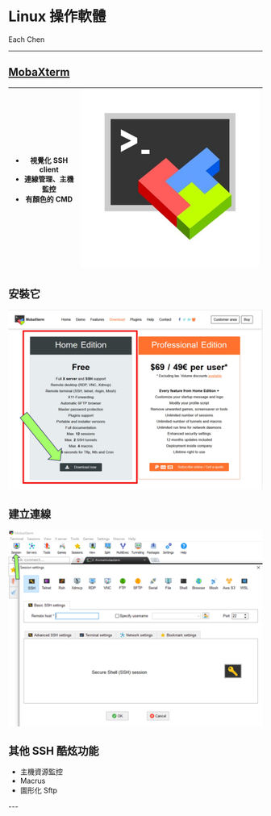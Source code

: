 <!-- .slide:class="r-fit-text" -->
# Linux 操作軟體

Each Chen

---

<!-- .slide:data-transition="fade-in slide-out" -->
<!-- .slide:class="r-fit-text" -->
<section>

## [MobaXterm](https://mobaxterm.mobatek.net/download.html)

| <ul><li>視覺化 SSH client</li><li>連線管理、主機監控</li><li>有顏色的 CMD</li></ul> | ![MobaXterm](/slides/img/LinuxApplication/mobaxterm.jpg) <!-- .element: height="200px" -->|
|:---:|:-:|

</section>
<!-- .slide:class="r-fit-text" -->
<section>

## 安裝它 
<img class="r-stretch" src="/slides/img/LinuxApplication/installMobaxterm.jpg" />

</section>

<!-- .slide:class="r-fit-text" -->
<section>

## 建立連線
<img class="r-stretch" src="/slides/img/LinuxApplication/linkStart.png" />


</section>

<section>

## 其他 SSH 酷炫功能
- 主機資源監控
- Macrus
- 圖形化 Sftp
</section>
---

